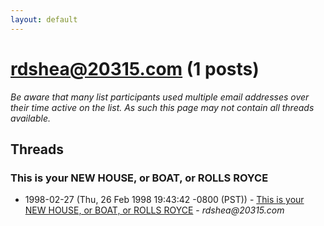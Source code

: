 ```yaml
---
layout: default
---
```


# rdshea@20315.com (1 posts)

_Be aware that many list participants used multiple email addresses over their time active on the list. As such this page may not contain all threads available._

## Threads

### This is your NEW HOUSE,  or BOAT, or ROLLS ROYCE
+ 1998-02-27 (Thu, 26 Feb 1998 19:43:42 -0800 (PST)) - [This is your NEW HOUSE,  or BOAT, or ROLLS ROYCE](/archive/1998/02/66c1533b2e6b97f5f293aaf65bef9c4e4bc32992f1de8b586f187fa2de19927b) - _rdshea@20315.com_

